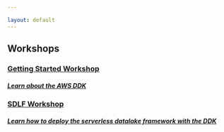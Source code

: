 ```yaml
---

layout: default
---
```

## Workshops
<div class="main-areas">
    <div class="box">
        <a class="box-link" href="{{ site.workshop_url }}">
            <div class="box-top"></div>
            <div class="box-content">
                <span class="iconify icon" data-icon="eos-icons:system-ok-outlined" data-inline="false"></span>
                <h3>Getting Started Workshop</h3>
                <h5>Learn about the AWS DDK</h5>
            </div>
        </a>
    </div>
    <div class="box">
        <a class="box-link" href="{{ site.sdlf_workshop_url }}">
            <div class="box-top"></div>
            <div class="box-content">
                <span class="iconify icon" data-icon="eos-icons:system-ok-outlined" data-inline="false"></span>
                <h3>SDLF Workshop</h3>
                <h5>Learn how to deploy the serverless datalake framework with the DDK </h5>
            </div>
        </a>
    </div>
</div>